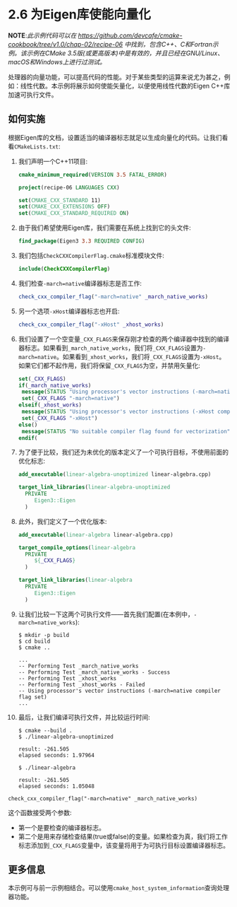 # 2.6 为Eigen库使能向量化

**NOTE**:*此示例代码可以在 https://github.com/devcafe/cmake-cookbook/tree/v1.0/chap-02/recipe-06 中找到，包含C++、C和Fortran示例。该示例在CMake 3.5版(或更高版本)中是有效的，并且已经在GNU/Linux、macOS和Windows上进行过测试。*

处理器的向量功能，可以提高代码的性能。对于某些类型的运算来说尤为甚之，例如：线性代数。本示例将展示如何使能矢量化，以便使用线性代数的Eigen C++库加速可执行文件。

## 如何实施

根据Eigen库的文档，设置适当的编译器标志就足以生成向量化的代码。让我们看看`CMakeLists.txt`:

1. 我们声明一个C++11项目:

   ```cmake
   cmake_minimum_required(VERSION 3.5 FATAL_ERROR)
   
   project(recipe-06 LANGUAGES CXX)
   
   set(CMAKE_CXX_STANDARD 11)
   set(CMAKE_CXX_EXTENSIONS OFF)
   set(CMAKE_CXX_STANDARD_REQUIRED ON)
   ```

2. 由于我们希望使用Eigen库，我们需要在系统上找到它的头文件:

   ```cmake
   find_package(Eigen3 3.3 REQUIRED CONFIG)
   ```

3. 我们包括`CheckCXXCompilerFlag.cmake`标准模块文件:

   ```cmake
   include(CheckCXXCompilerFlag)
   ```

4. 我们检查` -march=native `编译器标志是否工作:

   ```cmake
   check_cxx_compiler_flag("-march=native" _march_native_works)
   ```

5. 另一个选项`-xHost`编译器标志也开启:

   ```cmake
   check_cxx_compiler_flag("-xHost" _xhost_works)
   ```

6. 我们设置了一个空变量`_CXX_FLAGS`来保存刚才检查的两个编译器中找到的编译器标志。如果看到`_march_native_works`，我们将`_CXX_FLAGS`设置为`-march=native`。如果看到`_xhost_works`，我们将`_CXX_FLAGS`设置为`-xHost`。如果它们都不起作用，我们将保留`_CXX_FLAGS`为空，并禁用矢量化:

   ```cmake
   set(_CXX_FLAGS)
   if(_march_native_works)
   	message(STATUS "Using processor's vector instructions (-march=native compiler flag set)")
   	set(_CXX_FLAGS "-march=native")
   elseif(_xhost_works)
   	message(STATUS "Using processor's vector instructions (-xHost compiler flag set)")
   	set(_CXX_FLAGS "-xHost")
   else()
   	message(STATUS "No suitable compiler flag found for vectorization")
   endif(
   ```

7. 为了便于比较，我们还为未优化的版本定义了一个可执行目标，不使用前面的优化标志:

   ```cmake
   add_executable(linear-algebra-unoptimized linear-algebra.cpp)
   
   target_link_libraries(linear-algebra-unoptimized
     PRIVATE
     	Eigen3::Eigen
     )
   ```

8. 此外，我们定义了一个优化版本:

   ```cmake
   add_executable(linear-algebra linear-algebra.cpp)
   
   target_compile_options(linear-algebra
     PRIVATE
     	${_CXX_FLAGS}
     )
   
   target_link_libraries(linear-algebra
     PRIVATE
     	Eigen3::Eigen
     )
   ```

9. 让我们比较一下这两个可执行文件——首先我们配置(在本例中，`-march=native_works`):

   ```shell
   $ mkdir -p build
   $ cd build
   $ cmake ..
   
   ...
   -- Performing Test _march_native_works
   -- Performing Test _march_native_works - Success
   -- Performing Test _xhost_works
   -- Performing Test _xhost_works - Failed
   -- Using processor's vector instructions (-march=native compiler flag set)
   ...
   ```

10. 最后，让我们编译可执行文件，并比较运行时间:

    ```shell
    $ cmake --build .
    $ ./linear-algebra-unoptimized
    
    result: -261.505
    elapsed seconds: 1.97964
    
    $ ./linear-algebra
    
    result: -261.505
    elapsed seconds: 1.05048
    ```

`check_cxx_compiler_flag("-march=native" _march_native_works)`

这个函数接受两个参数:

* 第一个是要检查的编译器标志。
* 第二个是用来存储检查结果(true或false)的变量。如果检查为真，我们将工作标志添加到`_CXX_FLAGS`变量中，该变量将用于为可执行目标设置编译器标志。

## 更多信息

本示例可与前一示例相结合。可以使用`cmake_host_system_information`查询处理器功能。

